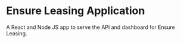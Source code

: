 # **Ensure Leasing Application**

A React and Node JS app to serve the API and dashboard for Ensure Leasing.
